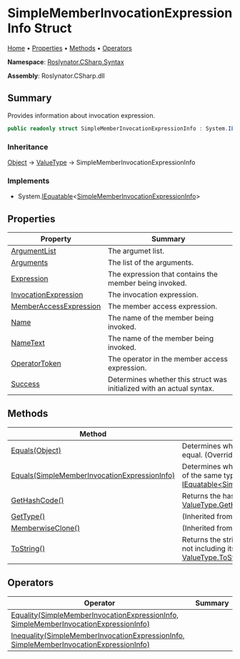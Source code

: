 # SimpleMemberInvocationExpressionInfo Struct

[Home](../../../../README.md) &#x2022; [Properties](#properties) &#x2022; [Methods](#methods) &#x2022; [Operators](#operators)

**Namespace**: [Roslynator.CSharp.Syntax](../README.md)

**Assembly**: Roslynator\.CSharp\.dll

## Summary

Provides information about invocation expression\.

```csharp
public readonly struct SimpleMemberInvocationExpressionInfo : System.IEquatable<SimpleMemberInvocationExpressionInfo>
```

### Inheritance

[Object](https://docs.microsoft.com/en-us/dotnet/api/system.object) &#x2192; [ValueType](https://docs.microsoft.com/en-us/dotnet/api/system.valuetype) &#x2192; SimpleMemberInvocationExpressionInfo

### Implements

* System\.[IEquatable](https://docs.microsoft.com/en-us/dotnet/api/system.iequatable-1)\<[SimpleMemberInvocationExpressionInfo](./README.md)>

## Properties

| Property | Summary |
| -------- | ------- |
| [ArgumentList](ArgumentList/README.md) | The argumet list\. |
| [Arguments](Arguments/README.md) | The list of the arguments\. |
| [Expression](Expression/README.md) | The expression that contains the member being invoked\. |
| [InvocationExpression](InvocationExpression/README.md) | The invocation expression\. |
| [MemberAccessExpression](MemberAccessExpression/README.md) | The member access expression\. |
| [Name](Name/README.md) | The name of the member being invoked\. |
| [NameText](NameText/README.md) | The name of the member being invoked\. |
| [OperatorToken](OperatorToken/README.md) | The operator in the member access expression\. |
| [Success](Success/README.md) | Determines whether this struct was initialized with an actual syntax\. |

## Methods

| Method | Summary |
| ------ | ------- |
| [Equals(Object)](Equals/README.md#Roslynator_CSharp_Syntax_SimpleMemberInvocationExpressionInfo_Equals_System_Object_) | Determines whether this instance and a specified object are equal\. \(Overrides [ValueType.Equals](https://docs.microsoft.com/en-us/dotnet/api/system.valuetype.equals)\) |
| [Equals(SimpleMemberInvocationExpressionInfo)](Equals/README.md#Roslynator_CSharp_Syntax_SimpleMemberInvocationExpressionInfo_Equals_Roslynator_CSharp_Syntax_SimpleMemberInvocationExpressionInfo_) | Determines whether this instance is equal to another object of the same type\. \(Implements [IEquatable\<SimpleMemberInvocationExpressionInfo>.Equals](https://docs.microsoft.com/en-us/dotnet/api/system.iequatable-1.equals)\) |
| [GetHashCode()](GetHashCode/README.md) | Returns the hash code for this instance\. \(Overrides [ValueType.GetHashCode](https://docs.microsoft.com/en-us/dotnet/api/system.valuetype.gethashcode)\) |
| [GetType()](https://docs.microsoft.com/en-us/dotnet/api/system.object.gettype) |  \(Inherited from [Object](https://docs.microsoft.com/en-us/dotnet/api/system.object)\) |
| [MemberwiseClone()](https://docs.microsoft.com/en-us/dotnet/api/system.object.memberwiseclone) |  \(Inherited from [Object](https://docs.microsoft.com/en-us/dotnet/api/system.object)\) |
| [ToString()](ToString/README.md) | Returns the string representation of the underlying syntax, not including its leading and trailing trivia\. \(Overrides [ValueType.ToString](https://docs.microsoft.com/en-us/dotnet/api/system.valuetype.tostring)\) |

## Operators

| Operator | Summary |
| -------- | ------- |
| [Equality(SimpleMemberInvocationExpressionInfo, SimpleMemberInvocationExpressionInfo)](op_Equality/README.md) | |
| [Inequality(SimpleMemberInvocationExpressionInfo, SimpleMemberInvocationExpressionInfo)](op_Inequality/README.md) | |


